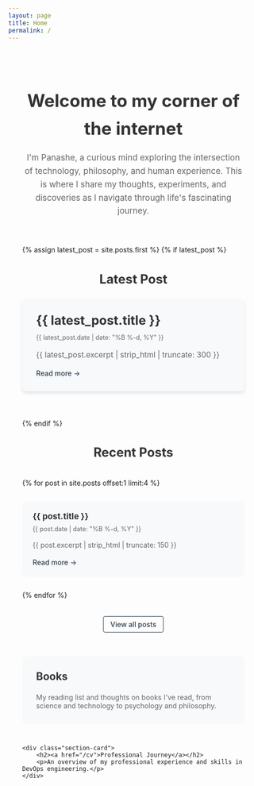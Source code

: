 ```yaml
---
layout: page
title: Home
permalink: /
---
```


<div class="home-intro">
    <h1>Welcome to my corner of the internet</h1>
    <p>I'm Panashe, a curious mind exploring the intersection of technology, philosophy, and human experience. This is where I share my thoughts, experiments, and discoveries as I navigate through life's fascinating journey.</p>
</div>

<div class="latest-post">
    {% assign latest_post = site.posts.first %}
    {% if latest_post %}
        <div class="featured-post">
            <h2>Latest Post</h2>
            <div class="post-card featured">
                <h3><a href="{{ latest_post.url }}">{{ latest_post.title }}</a></h3>
                <div class="post-meta">
                    <span class="post-date">{{ latest_post.date | date: "%B %-d, %Y" }}</span>
                </div>
                <div class="post-excerpt">
                    {{ latest_post.excerpt | strip_html | truncate: 300 }}
                </div>
                <a href="{{ latest_post.url }}" class="read-more">Read more →</a>
            </div>
        </div>
    {% endif %}
</div>

<div class="recent-posts">
    <h2>Recent Posts</h2>
    <div class="posts-grid">
        {% for post in site.posts offset:1 limit:4 %}
            <div class="post-card">
                <h3><a href="{{ post.url }}">{{ post.title }}</a></h3>
                <div class="post-meta">
                    <span class="post-date">{{ post.date | date: "%B %-d, %Y" }}</span>
                </div>
                <p>{{ post.excerpt | strip_html | truncate: 150 }}</p>
                <a href="{{ post.url }}" class="read-more">Read more →</a>
            </div>
        {% endfor %}
    </div>
    <div class="view-all">
        <a href="/blog">View all posts</a>
    </div>
</div>

<div class="home-sections">
    <div class="section-card">
        <h2><a href="/books">Books</a></h2>
        <p>My reading list and thoughts on books I've read, from science and technology to psychology and philosophy.</p>
    </div>
    
    <div class="section-card">
        <h2><a href="/cv">Professional Journey</a></h2>
        <p>An overview of my professional experience and skills in DevOps engineering.</p>
    </div>
</div>

<style>
.home-intro {
    max-width: 800px;
    margin: 0 auto;
    padding: 2em;
    line-height: 1.6;
    text-align: center;
}

.home-intro h1 {
    font-size: 2.5em;
    margin-bottom: 0.5em;
    color: #333;
}

.home-intro p {
    font-size: 1.2em;
    color: #666;
    max-width: 600px;
    margin: 0 auto;
}

.latest-post {
    max-width: 1200px;
    margin: 2em auto;
    padding: 0 2em;
}

.featured-post {
    margin-bottom: 4em;
}

.featured-post h2 {
    font-size: 1.8em;
    color: #333;
    margin-bottom: 1em;
    text-align: center;
}

.post-card.featured {
    background: #f8f9fa;
    padding: 2em;
    border-radius: 8px;
    max-width: 800px;
    margin: 0 auto;
    box-shadow: 0 4px 6px rgba(0,0,0,0.1);
}

.post-card.featured h3 {
    font-size: 1.8em;
    margin-bottom: 0.5em;
}

.post-card.featured .post-excerpt {
    font-size: 1.1em;
    line-height: 1.6;
    color: #666;
    margin: 1em 0;
}

.recent-posts {
    max-width: 1200px;
    margin: 0 auto;
    padding: 0 2em;
}

.recent-posts h2 {
    font-size: 1.8em;
    color: #333;
    margin-bottom: 1.5em;
    text-align: center;
}

.posts-grid {
    display: grid;
    grid-template-columns: repeat(auto-fit, minmax(300px, 1fr));
    gap: 2em;
    margin-bottom: 3em;
}

.post-card {
    background: #f8f9fa;
    padding: 1.5em;
    border-radius: 8px;
    transition: transform 0.2s;
}

.post-card:hover {
    transform: translateY(-5px);
    box-shadow: 0 5px 15px rgba(0,0,0,0.1);
}

.post-card h3 {
    margin: 0 0 0.5em 0;
    font-size: 1.2em;
}

.post-card h3 a {
    text-decoration: none;
    color: #333;
}

.post-meta {
    font-size: 0.9em;
    color: #666;
    margin-bottom: 1em;
}

.post-card p {
    color: #666;
    margin-bottom: 1em;
    line-height: 1.6;
}

.read-more {
    color: #2c3e50;
    text-decoration: none;
    font-weight: 500;
}

.read-more:hover {
    text-decoration: underline;
}

.view-all {
    text-align: center;
    margin: 2em 0 4em;
}

.view-all a {
    color: #2c3e50;
    text-decoration: none;
    font-weight: 500;
    padding: 0.5em 1em;
    border: 1px solid #2c3e50;
    border-radius: 4px;
    transition: all 0.2s;
}

.view-all a:hover {
    background: #2c3e50;
    color: white;
}

.home-sections {
    display: grid;
    grid-template-columns: repeat(auto-fit, minmax(300px, 1fr));
    gap: 2em;
    max-width: 800px;
    margin: 0 auto;
    padding: 0 2em;
}

.section-card {
    background: #f8f9fa;
    padding: 2em;
    border-radius: 8px;
    transition: transform 0.2s;
}

.section-card:hover {
    transform: translateY(-5px);
    box-shadow: 0 5px 15px rgba(0,0,0,0.1);
}

.section-card h2 {
    margin: 0 0 1em 0;
    color: #333;
}

.section-card h2 a {
    text-decoration: none;
    color: inherit;
}

.section-card p {
    margin: 0;
    color: #666;
    font-size: 1em;
}

@media (max-width: 600px) {
    .home-intro {
        padding: 1em;
    }
    
    .home-intro h1 {
        font-size: 2em;
    }
    
    .latest-post,
    .recent-posts {
        padding: 0 1em;
    }
    
    .post-card.featured {
        padding: 1.5em;
    }
    
    .home-sections {
        grid-template-columns: 1fr;
    }
}
</style> 